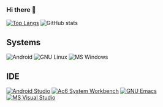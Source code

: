 ### Hi there 👋

[![Top Langs](https://github-readme-stats.vercel.app/api/top-langs/?username=Keidan&theme=midnight-purple)](https://github.com/anuraghazra/github-readme-stats)
![GitHub stats](https://github-readme-stats.vercel.app/api?username=Keidan&show_icons=true&theme=midnight-purple&count_private=true&custom_title=GitHub%20stats)

## Systems
![Android](https://img.shields.io/badge/Android-3DDC84?style=for-the-badge&logo=android&logoColor=white)
![GNU Linux](https://img.shields.io/badge/GNU%20Linux-FCC624?style=for-the-badge&logo=linux&logoColor=black)
![MS Windows](https://img.shields.io/badge/MS%20Windows-0078D6?style=for-the-badge&logo=windows&logoColor=white)

## IDE
[![Android Studio](https://img.shields.io/badge/Android%20Studio-3DDC84.svg?style=for-the-badge&logo=android-studio&logoColor=white)](https://developer.android.com/studio)
[![Ac6 System Workbench](https://img.shields.io/badge/Ac6%20System%20Workbench-88CCE1.svg?style=for-the-badge&logo=Eclipse&logoColor=black)](https://www.ac6-tools.com/content.php/content_sw4mcu)
[![GNU Emacs](https://img.shields.io/badge/GNU%20Emacs-%237F5AB6.svg?&style=for-the-badge&logo=gnu-emacs&logoColor=white)](https://www.gnu.org/software/emacs/)
[![MS Visual Studio](https://img.shields.io/badge/MS%20Visual%20Studio-5C2D91.svg?style=for-the-badge&logo=visual-studio&logoColor=white)](https://visualstudio.microsoft.com/)
